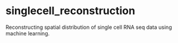 # singlecell_reconstruction
 Reconstructing spatial distribution of single cell RNA seq data using machine learning.
